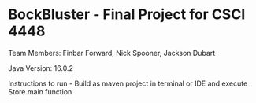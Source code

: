 # BockBluster - Final Project for CSCI 4448
Team Members: Finbar Forward, Nick Spooner, Jackson Dubart

Java Version: 16.0.2

Instructions to run - Build as maven project in terminal or IDE and execute Store.main function

